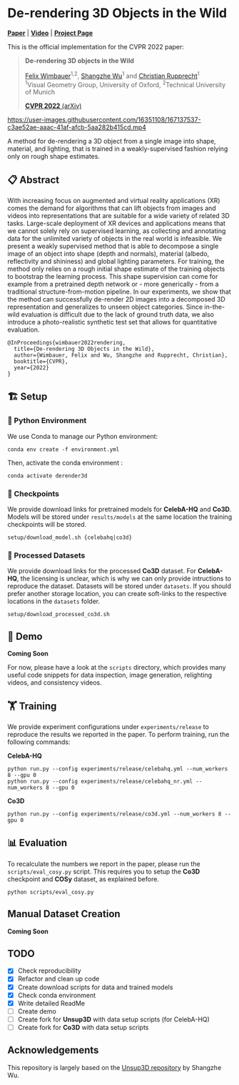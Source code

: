 
# De-rendering 3D Objects in the Wild
[**Paper**](https://arxiv.org/abs/2201.02279) |  [**Video**](https://youtu.be/IV5orKpwh80) | [**Project Page**](https://www.robots.ox.ac.uk/~vgg/research/derender3d/)

This is the official implementation for the CVPR 2022 paper:

> **De-rendering 3D objects in the Wild**
>
> [Felix Wimbauer](https://www.vision.in.tum.de/members/wimbauer)<sup>1,2</sup>, [Shangzhe Wu](https://elliottwu.com/)<sup>1</sup> and [Christian Rupprecht](https://chrirupp.github.io/)<sup>1</sup>  
> <sup>1</sup>Visual Geometry Group, University of Oxford, <sup>2</sup>Technical University of Munich
> 
> [**CVPR 2022** (arXiv)](https://arxiv.org/abs/2201.02279)

https://user-images.githubusercontent.com/16351108/167137537-c3ae52ae-aaac-41af-afcb-5aa282b415cd.mp4


A method for de-rendering a 3D object from a single image into shape, material, and lighting, that is trained in a weakly-supervised fashion relying only on rough shape estimates. 

## 📋 Abstract

With increasing focus on augmented and virtual reality applications (XR) comes the demand for algorithms that can lift 
objects from images and videos into representations that are suitable for a wide variety of related 3D tasks. 
Large-scale deployment of XR devices and applications means that we cannot solely rely on supervised learning, as 
collecting and annotating data for the unlimited variety of objects in the real world is infeasible. We present a 
weakly supervised method that is able to decompose a single image of an object into shape (depth and normals), material 
(albedo, reflectivity and shininess) and global lighting parameters. For training, the method only relies on a rough 
initial shape estimate of the training objects to bootstrap the learning process. This shape supervision can come for 
example from a pretrained depth network or - more generically - from a traditional structure-from-motion pipeline. In 
our experiments, we show that the method can successfully de-render 2D images into a decomposed 3D representation and 
generalizes to unseen object categories. Since in-the-wild evaluation is difficult due to the lack of ground truth data, 
we also introduce a photo-realistic synthetic test set that allows for quantitative evaluation.
```
@InProceedings{wimbauer2022rendering,
  title={De-rendering 3D Objects in the Wild},
  author={Wimbauer, Felix and Wu, Shangzhe and Rupprecht, Christian},
  booktitle={CVPR},
  year={2022}
}
```

## 🏗️️ Setup

### 🐍 Python Environment

We use Conda to manage our Python environment:
```shell
conda env create -f environment.yml
```
Then, activate the conda environment :
```shell
conda activate derender3d
```

### 📸 Checkpoints

We provide download links for pretrained models for **CelebA-HQ** and **Co3D**.
Models will be stored under `results/models` at the same location the training checkpoints will be stored.

```shell
setup/download_model.sh {celebahq|co3d}
```

### 💾 Processed Datasets

We provide download links for the processed **Co3D** dataset.
For **CelebA-HQ**, the licensing is unclear, which is why we can only provide intructions to reproduce the dataset.
Datasets will be stored under `datasets`.
If you should prefer another storage location, you can create soft-links to the respective locations in the `datasets` folder.

  
```shell
setup/download_processed_co3d.sh
```

## 🎤 Demo

**Coming Soon**

For now, please have a look at the `scripts` directory, which provides many useful code snippets for data inspection, 
image generation, relighting videos, and consistency videos.

## 🏋️ Training

We provide experiment configurations under `experiments/release` to reproduce the results we reported in the paper.
To perform training, run the following commands:

**CelebA-HQ**
```shell
python run.py --config experiments/release/celebahq.yml --num_workers 8 --gpu 0
python run.py --config experiments/release/celebahq_nr.yml --num_workers 8 --gpu 0
```

**Co3D**
```shell
python run.py --config experiments/release/co3d.yml --num_workers 8 --gpu 0
```

## 📊 Evaluation

To recalculate the numbers we report in the paper, please run the `scripts/eval_cosy.py` script.
This requires you to setup the **Co3D** checkpoint and **COSy** dataset, as explained before.
```shell
python scripts/eval_cosy.py
```

## Manual Dataset Creation

**Coming Soon**

## TODO

- [x] Check reproducibility
- [x] Refactor and clean up code
- [x] Create download scripts for data and trained models
- [x] Check conda environment
- [x] Write detailed ReadMe
- [ ] Create demo
- [ ] Create fork for **Unsup3D** with data setup scripts (for CelebA-HQ)
- [ ] Create fork for **Co3D** with data setup scripts

## Acknowledgements

This repository is largely based on the [Unsup3D repository](https://github.com/elliottwu/unsup3d) by Shangzhe Wu.
